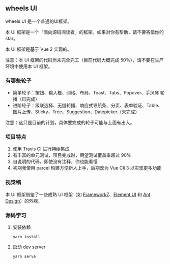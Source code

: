 ## wheels UI


wheels UI 是一个普通的UI框架。

本 UI 框架是一个「面向源码阅读者」的框架。如果对你有帮助，请不要吝惜你的 star。

本 UI 框架是基于 Vue 2 实现的。

注意：本 UI 框架的代码尚未完全完工（目前代码大概完成 50%），请不要在生产环境中使用本 UI 框架。


### 有哪些轮子

* 简单轮子：按钮、输入框、网格、布局、Toast、Tabs、Popover、手风琴 轮播（已完成）
* 进阶轮子：级联选择、无缝轮播、响应式导航条、分页、表单验证、Table、图片上传、Sticky、Tree、Suggestion、Datepicker（未完成）

注意：这只是目前的计划，具体要完成的轮子可能与上面有出入。

### 项目特点

1. 使用 Travis CI 进行持续集成
2. 有丰富的单元测试，项目完成时，期望测试覆盖率超过 90%
3. 自说明的代码，即使没有注释，你也能看懂
4. 初期我使用 parcel 构建方便新人上手，后期改为 Vue Cli 3 以实现更多功能



### 视觉稿

本 UI 框架借鉴了一些成熟 UI 框架（如 [Framework7](https://framework7.io/)、[Element UI](https://element.eleme.cn/#/zh-CN/component/installation) 和 [Ant Design](https://ant.design/index-cn)）的外观，





### 源码学习

1. 安装依赖
    ```
    yarn install
    ```

2. 启动 dev server
    ```
    yarn serve
    ```
